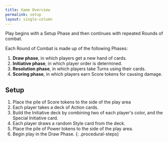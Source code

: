 ```yaml
---
title: Game Overview
permalink: setup
layout: single-column
---
```

Play begins with a Setup Phase and then continues with repeated Rounds of combat.

Each Round of Combat is made up of the following Phases:
1. **Draw phase**, in which players get a new hand of cards.
2. **Initiative phase**, in which player order is determined.
3. **Resolution phase**, in which players take Turns using their cards.
4. **Scoring phase**, in which players earn Score tokens for causing damage.

## Setup
1. Place the pile of Score tokens to the side of the play area
2. Each player takes a deck of Action cards.
3. Build the Initiative deck by combining two of each player's color, and the Special Initiative card.
4. Each player draws a random Style card from the deck.
5. Place the pile of Power tokens to the side of the play area.
6. Begin play in the Draw Phase.
{: .procedural-steps} 